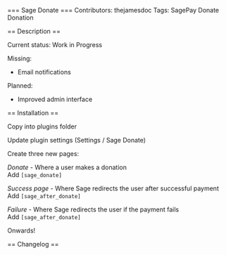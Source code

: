 === Sage Donate ===
Contributors: thejamesdoc
Tags: SagePay Donate Donation

== Description ==

Current status: Work in Progress

Missing: 
- Email notifications

Planned:
- Improved admin interface

== Installation ==

Copy into plugins folder

Update plugin settings (Settings / Sage Donate)

Create three new pages:

*Donate* - Where a user makes a donation  
Add `[sage_donate]`

*Success page* - Where Sage redirects the user after successful payment  
Add `[sage_after_donate]`

*Failure* - Where Sage redirects the user if the payment fails  
Add `[sage_after_donate]`

Onwards!

== Changelog ==
